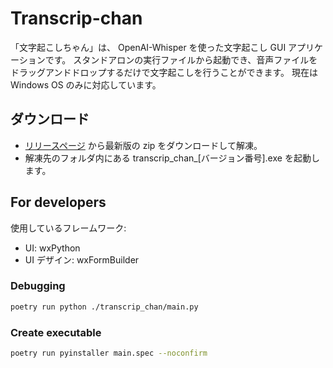 # Transcrip-chan

「文字起こしちゃん」は、 OpenAI-Whisper を使った文字起こし GUI アプリケーションです。
スタンドアロンの実行ファイルから起動でき、音声ファイルをドラッグアンドドロップするだけで文字起こしを行うことができます。
現在は Windows OS のみに対応しています。

## ダウンロード

- [リリースページ](https://github.com/meki/transcrip-chan/releases) から最新版の zip をダウンロードして解凍。
- 解凍先のフォルダ内にある transcrip_chan_[バージョン番号].exe を起動します。

## For developers

使用しているフレームワーク:

- UI: wxPython
- UI デザイン: wxFormBuilder

### Debugging

```bash
poetry run python ./transcrip_chan/main.py
```

### Create executable

```bash
poetry run pyinstaller main.spec --noconfirm
```
